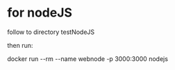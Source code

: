 # for nodeJS
follow to directory testNodeJS

then run:

docker run --rm --name webnode -p 3000:3000 nodejs
